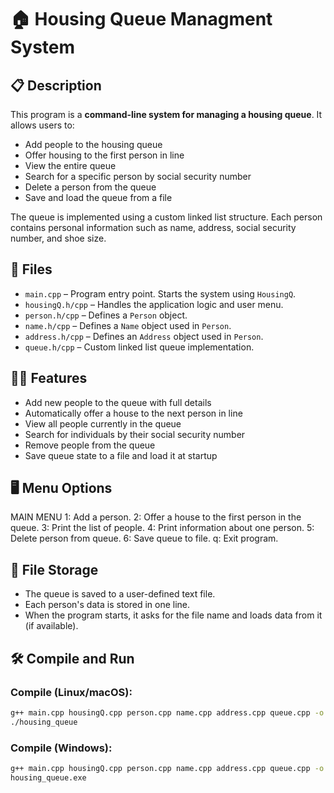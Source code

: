 # 🏠 Housing Queue Managment System


## 📋 Description

This program is a **command-line system for managing a housing queue**. It allows users to:

- Add people to the housing queue
- Offer housing to the first person in line
- View the entire queue
- Search for a specific person by social security number
- Delete a person from the queue
- Save and load the queue from a file

The queue is implemented using a custom linked list structure. Each person contains personal information such as name, address, social security number, and shoe size.

## 📂 Files

- `main.cpp` – Program entry point. Starts the system using `HousingQ`.
- `housingQ.h/cpp` – Handles the application logic and user menu.
- `person.h/cpp` – Defines a `Person` object.
- `name.h/cpp` – Defines a `Name` object used in `Person`.
- `address.h/cpp` – Defines an `Address` object used in `Person`.
- `queue.h/cpp` – Custom linked list queue implementation.

## 🧑‍💻 Features

- Add new people to the queue with full details
- Automatically offer a house to the next person in line
- View all people currently in the queue
- Search for individuals by their social security number
- Remove people from the queue
- Save queue state to a file and load it at startup

## 🖥️ Menu Options

MAIN MENU
1: Add a person.
2: Offer a house to the first person in the queue.
3: Print the list of people.
4: Print information about one person.
5: Delete person from queue.
6: Save queue to file.
q: Exit program.

## 💾 File Storage

- The queue is saved to a user-defined text file.
- Each person's data is stored in one line.
- When the program starts, it asks for the file name and loads data from it (if available).

## 🛠️ Compile and Run

### Compile (Linux/macOS):
```bash
g++ main.cpp housingQ.cpp person.cpp name.cpp address.cpp queue.cpp -o housing_queue
./housing_queue
```

### Compile (Windows):
```bash
g++ main.cpp housingQ.cpp person.cpp name.cpp address.cpp queue.cpp -o housing_queue.exe
housing_queue.exe
```
